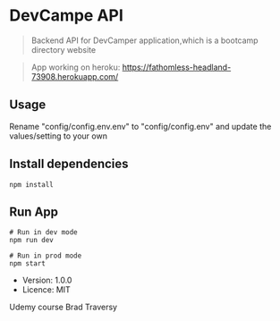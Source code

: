 # DevCampe API

> Backend API for DevCamper application,which is a bootcamp directory website

> App working on heroku: https://fathomless-headland-73908.herokuapp.com/

## Usage
Rename "config/config.env.env" to "config/config.env" and update the values/setting to your own

## Install dependencies
```
npm install
```

## Run App
```
# Run in dev mode
npm run dev

# Run in prod mode
npm start
```

- Version: 1.0.0
- Licence: MIT

Udemy course Brad Traversy
